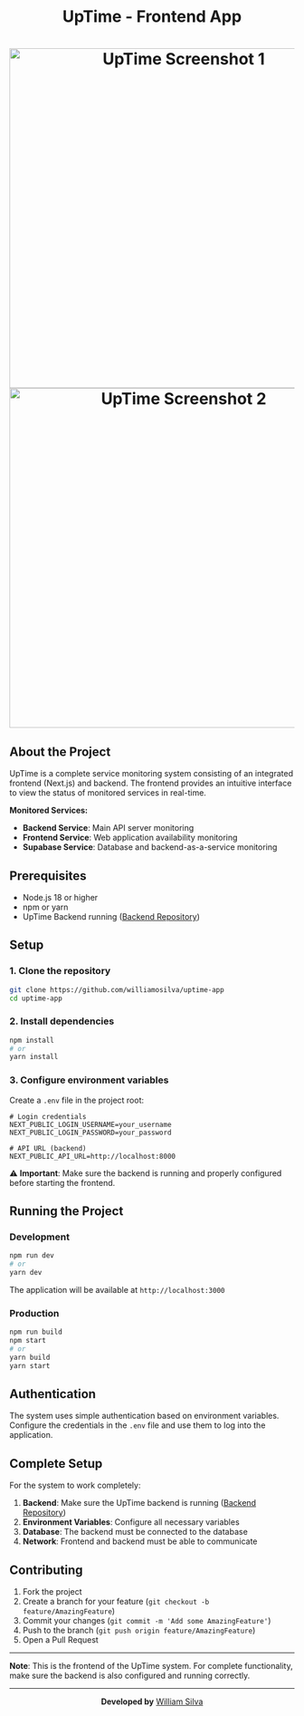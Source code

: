 <div align="center">
  <h1> UpTime - Frontend App <h1/>
  <img  src="https://i.imgur.com/WbLnrw0.png" alt="UpTime Screenshot 1" width="600"/>
  <br/>
  <img src="https://i.imgur.com/eot4o4g.png" alt="UpTime Screenshot 2" width="600"/>
</div>

## About the Project
UpTime is a complete service monitoring system consisting of an integrated frontend (Next.js) and backend. The frontend provides an intuitive interface to view the status of monitored services in real-time.

**Monitored Services:**
- **Backend Service**: Main API server monitoring
- **Frontend Service**: Web application availability monitoring  
- **Supabase Service**: Database and backend-as-a-service monitoring

## Prerequisites
- Node.js 18 or higher
- npm or yarn
- UpTime Backend running ([Backend Repository](https://github.com/your-username/uptime-backend))

## Setup
### 1. Clone the repository
```bash
git clone https://github.com/williamosilva/uptime-app
cd uptime-app
```

### 2. Install dependencies
```bash
npm install
# or
yarn install
```

### 3. Configure environment variables
Create a `.env` file in the project root:
```env
# Login credentials
NEXT_PUBLIC_LOGIN_USERNAME=your_username
NEXT_PUBLIC_LOGIN_PASSWORD=your_password

# API URL (backend)
NEXT_PUBLIC_API_URL=http://localhost:8000
```

⚠️ **Important**: Make sure the backend is running and properly configured before starting the frontend.

## Running the Project
### Development
```bash
npm run dev
# or
yarn dev
```
The application will be available at `http://localhost:3000`

### Production
```bash
npm run build
npm start
# or
yarn build
yarn start
```

## Authentication
The system uses simple authentication based on environment variables. Configure the credentials in the `.env` file and use them to log into the application.

## Complete Setup
For the system to work completely:
1. **Backend**: Make sure the UpTime backend is running ([Backend Repository](https://github.com/williamosilva/uptime-api))
2. **Environment Variables**: Configure all necessary variables
3. **Database**: The backend must be connected to the database
4. **Network**: Frontend and backend must be able to communicate

## Contributing
1. Fork the project
2. Create a branch for your feature (`git checkout -b feature/AmazingFeature`)
3. Commit your changes (`git commit -m 'Add some AmazingFeature'`)
4. Push to the branch (`git push origin feature/AmazingFeature`)
5. Open a Pull Request

---
**Note**: This is the frontend of the UpTime system. For complete functionality, make sure the backend is also configured and running correctly.

---
<div align="center">
  
**Developed by** [William Silva](https://williamsilva.dev)

</div>
